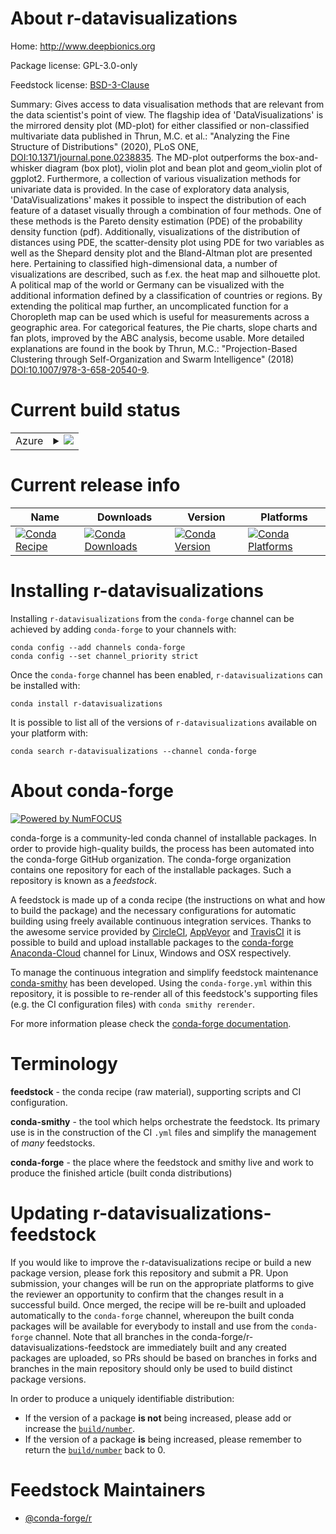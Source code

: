 About r-datavisualizations
==========================

Home: http://www.deepbionics.org

Package license: GPL-3.0-only

Feedstock license: [BSD-3-Clause](https://github.com/conda-forge/r-datavisualizations-feedstock/blob/master/LICENSE.txt)

Summary: Gives access to data visualisation methods that are relevant from the data scientist's point of view. The flagship idea of 'DataVisualizations' is the mirrored density plot (MD-plot) for either classified or non-classified multivariate data published in Thrun, M.C. et al.: "Analyzing the Fine Structure of Distributions" (2020), PLoS ONE, <DOI:10.1371/journal.pone.0238835>. The MD-plot outperforms the box-and-whisker diagram (box plot), violin plot and bean plot and geom_violin plot of ggplot2. Furthermore, a collection of various visualization methods for univariate data is provided. In the case of exploratory data analysis, 'DataVisualizations' makes it possible to inspect the distribution of each feature of a dataset visually through a combination of four methods. One of these methods is the Pareto density estimation (PDE) of the probability density function (pdf). Additionally, visualizations of the distribution of distances using PDE, the scatter-density plot using PDE for two variables as well as the Shepard density plot and the Bland-Altman plot are presented here. Pertaining to classified high-dimensional data, a number of visualizations are described, such as f.ex. the heat map and silhouette plot. A political map of the world or Germany can be visualized with the additional information defined by a classification of countries or regions. By extending the political map further, an uncomplicated function for a Choropleth map can be used which is useful for measurements across a geographic area. For categorical features, the Pie charts, slope charts and fan plots, improved by the ABC analysis, become usable. More detailed explanations are found in the book by Thrun, M.C.: "Projection-Based Clustering through Self-Organization and Swarm Intelligence" (2018) <DOI:10.1007/978-3-658-20540-9>.

Current build status
====================


<table>
    
  <tr>
    <td>Azure</td>
    <td>
      <details>
        <summary>
          <a href="https://dev.azure.com/conda-forge/feedstock-builds/_build/latest?definitionId=12937&branchName=master">
            <img src="https://dev.azure.com/conda-forge/feedstock-builds/_apis/build/status/r-datavisualizations-feedstock?branchName=master">
          </a>
        </summary>
        <table>
          <thead><tr><th>Variant</th><th>Status</th></tr></thead>
          <tbody><tr>
              <td>linux_64_r_base3.6</td>
              <td>
                <a href="https://dev.azure.com/conda-forge/feedstock-builds/_build/latest?definitionId=12937&branchName=master">
                  <img src="https://dev.azure.com/conda-forge/feedstock-builds/_apis/build/status/r-datavisualizations-feedstock?branchName=master&jobName=linux&configuration=linux_64_r_base3.6" alt="variant">
                </a>
              </td>
            </tr><tr>
              <td>linux_64_r_base4.0</td>
              <td>
                <a href="https://dev.azure.com/conda-forge/feedstock-builds/_build/latest?definitionId=12937&branchName=master">
                  <img src="https://dev.azure.com/conda-forge/feedstock-builds/_apis/build/status/r-datavisualizations-feedstock?branchName=master&jobName=linux&configuration=linux_64_r_base4.0" alt="variant">
                </a>
              </td>
            </tr><tr>
              <td>osx_64_r_base3.6</td>
              <td>
                <a href="https://dev.azure.com/conda-forge/feedstock-builds/_build/latest?definitionId=12937&branchName=master">
                  <img src="https://dev.azure.com/conda-forge/feedstock-builds/_apis/build/status/r-datavisualizations-feedstock?branchName=master&jobName=osx&configuration=osx_64_r_base3.6" alt="variant">
                </a>
              </td>
            </tr><tr>
              <td>osx_64_r_base4.0</td>
              <td>
                <a href="https://dev.azure.com/conda-forge/feedstock-builds/_build/latest?definitionId=12937&branchName=master">
                  <img src="https://dev.azure.com/conda-forge/feedstock-builds/_apis/build/status/r-datavisualizations-feedstock?branchName=master&jobName=osx&configuration=osx_64_r_base4.0" alt="variant">
                </a>
              </td>
            </tr><tr>
              <td>win_64_r_base3.6</td>
              <td>
                <a href="https://dev.azure.com/conda-forge/feedstock-builds/_build/latest?definitionId=12937&branchName=master">
                  <img src="https://dev.azure.com/conda-forge/feedstock-builds/_apis/build/status/r-datavisualizations-feedstock?branchName=master&jobName=win&configuration=win_64_r_base3.6" alt="variant">
                </a>
              </td>
            </tr><tr>
              <td>win_64_r_base4.0</td>
              <td>
                <a href="https://dev.azure.com/conda-forge/feedstock-builds/_build/latest?definitionId=12937&branchName=master">
                  <img src="https://dev.azure.com/conda-forge/feedstock-builds/_apis/build/status/r-datavisualizations-feedstock?branchName=master&jobName=win&configuration=win_64_r_base4.0" alt="variant">
                </a>
              </td>
            </tr>
          </tbody>
        </table>
      </details>
    </td>
  </tr>
</table>

Current release info
====================

| Name | Downloads | Version | Platforms |
| --- | --- | --- | --- |
| [![Conda Recipe](https://img.shields.io/badge/recipe-r--datavisualizations-green.svg)](https://anaconda.org/conda-forge/r-datavisualizations) | [![Conda Downloads](https://img.shields.io/conda/dn/conda-forge/r-datavisualizations.svg)](https://anaconda.org/conda-forge/r-datavisualizations) | [![Conda Version](https://img.shields.io/conda/vn/conda-forge/r-datavisualizations.svg)](https://anaconda.org/conda-forge/r-datavisualizations) | [![Conda Platforms](https://img.shields.io/conda/pn/conda-forge/r-datavisualizations.svg)](https://anaconda.org/conda-forge/r-datavisualizations) |

Installing r-datavisualizations
===============================

Installing `r-datavisualizations` from the `conda-forge` channel can be achieved by adding `conda-forge` to your channels with:

```
conda config --add channels conda-forge
conda config --set channel_priority strict
```

Once the `conda-forge` channel has been enabled, `r-datavisualizations` can be installed with:

```
conda install r-datavisualizations
```

It is possible to list all of the versions of `r-datavisualizations` available on your platform with:

```
conda search r-datavisualizations --channel conda-forge
```


About conda-forge
=================

[![Powered by NumFOCUS](https://img.shields.io/badge/powered%20by-NumFOCUS-orange.svg?style=flat&colorA=E1523D&colorB=007D8A)](http://numfocus.org)

conda-forge is a community-led conda channel of installable packages.
In order to provide high-quality builds, the process has been automated into the
conda-forge GitHub organization. The conda-forge organization contains one repository
for each of the installable packages. Such a repository is known as a *feedstock*.

A feedstock is made up of a conda recipe (the instructions on what and how to build
the package) and the necessary configurations for automatic building using freely
available continuous integration services. Thanks to the awesome service provided by
[CircleCI](https://circleci.com/), [AppVeyor](https://www.appveyor.com/)
and [TravisCI](https://travis-ci.com/) it is possible to build and upload installable
packages to the [conda-forge](https://anaconda.org/conda-forge)
[Anaconda-Cloud](https://anaconda.org/) channel for Linux, Windows and OSX respectively.

To manage the continuous integration and simplify feedstock maintenance
[conda-smithy](https://github.com/conda-forge/conda-smithy) has been developed.
Using the ``conda-forge.yml`` within this repository, it is possible to re-render all of
this feedstock's supporting files (e.g. the CI configuration files) with ``conda smithy rerender``.

For more information please check the [conda-forge documentation](https://conda-forge.org/docs/).

Terminology
===========

**feedstock** - the conda recipe (raw material), supporting scripts and CI configuration.

**conda-smithy** - the tool which helps orchestrate the feedstock.
                   Its primary use is in the construction of the CI ``.yml`` files
                   and simplify the management of *many* feedstocks.

**conda-forge** - the place where the feedstock and smithy live and work to
                  produce the finished article (built conda distributions)


Updating r-datavisualizations-feedstock
=======================================

If you would like to improve the r-datavisualizations recipe or build a new
package version, please fork this repository and submit a PR. Upon submission,
your changes will be run on the appropriate platforms to give the reviewer an
opportunity to confirm that the changes result in a successful build. Once
merged, the recipe will be re-built and uploaded automatically to the
`conda-forge` channel, whereupon the built conda packages will be available for
everybody to install and use from the `conda-forge` channel.
Note that all branches in the conda-forge/r-datavisualizations-feedstock are
immediately built and any created packages are uploaded, so PRs should be based
on branches in forks and branches in the main repository should only be used to
build distinct package versions.

In order to produce a uniquely identifiable distribution:
 * If the version of a package **is not** being increased, please add or increase
   the [``build/number``](https://docs.conda.io/projects/conda-build/en/latest/resources/define-metadata.html#build-number-and-string).
 * If the version of a package **is** being increased, please remember to return
   the [``build/number``](https://docs.conda.io/projects/conda-build/en/latest/resources/define-metadata.html#build-number-and-string)
   back to 0.

Feedstock Maintainers
=====================

* [@conda-forge/r](https://github.com/conda-forge/r/)

